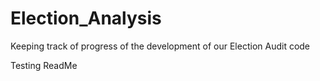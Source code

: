 # Election_Analysis
Keeping track of progress of the development of our Election Audit code

Testing ReadMe
